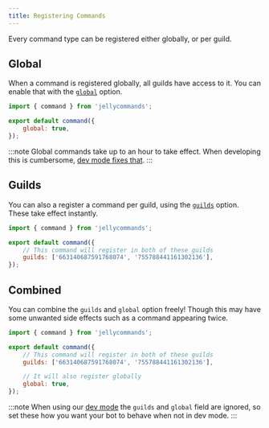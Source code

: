 ```yaml
---
title: Registering Commands
---
```


Every command type can be registered either globally, or per guild.

## Global

When a command is registered globally, all guilds have access to it. You can enable that with the [`global`](/api/commands#global) option.

```js
import { command } from 'jellycommands';

export default command({
	global: true,
});
```

:::note
Global commands take up to an hour to take effect. When developing this is cumbersome, [dev mode fixes that](/guide/commands/dev).
:::

## Guilds

You can also a register a command per guild, using the [`guilds`](/api/commands#guilds) option. These take effect instantly.

```js
import { command } from 'jellycommands';

export default command({
	// This command will register in both of these guilds
	guilds: ['663140687591768074', '755788441161302136'],
});
```

## Combined

You can combine the `guilds` and `global` option freely! Though this may have some unwanted side effects such as a command appearing twice.

```js
import { command } from 'jellycommands';

export default command({
	// This command will register in both of these guilds
	guilds: ['663140687591768074', '755788441161302136'],

	// It will also register globally
	global: true,
});
```

:::note
When using our [dev mode](/guide/commands/dev) the `guilds` and `global` field are ignored, so set these how you want your bot to behave when not in dev mode.
:::
